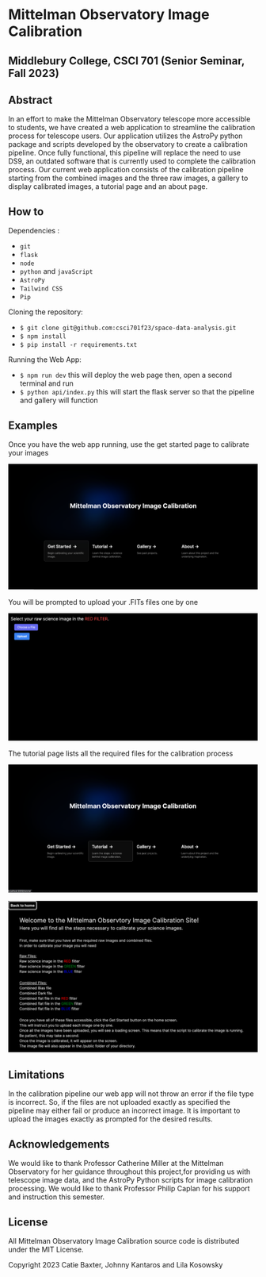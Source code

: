 # Mittelman Observatory Image Calibration 

## Middlebury College, CSCI 701 (Senior Seminar, Fall 2023)

## Abstract 
In an effort to make the Mittelman Observatory telescope more accessible to students, we have created a web application to streamline the calibration process for telescope users. Our application utilizes the AstroPy python package and scripts developed by the observatory to create a calibration pipeline. Once fully functional, this pipeline will replace the need to use DS9, an outdated software that is currently used to complete the calibration process. Our current web application consists of the calibration pipeline starting from the combined images and the three raw images, a gallery to display calibrated images, a tutorial page and an about page.

## How to 
Dependencies :
- ```git``` 
- ```flask```
- ```node```
- ```python``` and ```javaScript```
- ```AstroPy```
- ```Tailwind CSS```
- ```Pip```

Cloning the repository:
- ```$ git clone git@github.com:csci701f23/space-data-analysis.git```
- ```$ npm install```
- ```$ pip install -r requirements.txt```

Running the Web App:
- ```$ npm run dev```
this will deploy the web page
then, open a second terminal and run 
- ```$ python api/index.py```
this will start the flask server so that the pipeline and gallery will function 


## Examples
Once you have the web app running, use the get started page to calibrate your images 

![Alt text](examples/readme1.png "home page, get started")

You will be prompted to upload your .FITs files one by one

![Alt text](examples/readme3.png "image upload prompt")

The tutorial page lists all the required files for the calibration process 

![Alt text](examples/readme2.png "home page, tutorial")

![Alt text](examples/readme4.png "tutorial page")

## Limitations
In the calibration pipeline our web app will not throw an error if the file type is incorrect. So, if the files are not uploaded exactly as specified the pipeline may either fail or produce an incorrect image. It is important to upload the images exactly as prompted for the desired results. 

## Acknowledgements 
We would like to thank Professor Catherine Miller at the Mittelman Observatory for her guidance throughout this project,for providing us with telescope image data, and the AstroPy Python scripts for image calibration processing. 
We would like to thank Professor Philip Caplan for his support and instruction this semester. 

## License
All Mittelman Observatory Image Calibration source code is distributed under the MIT License. 

Copyright 2023 Catie Baxter, Johnny Kantaros and Lila Kosowsky
